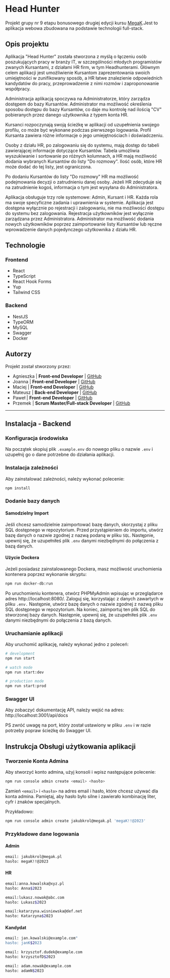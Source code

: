 # Head Hunter
Projekt grupy nr 9 etapu bonusowego drugiej edycji kursu [MegaK](https://www.megak.pl/).Jest to aplikacja webowa zbudowana na podstawie technologii full-stack.

## Opis projektu
Aplikacja "Head Hunter" została stworzona z myślą o łączeniu osób poszukujących pracy w branży IT, w szczególności młodych programistów zwanych Kursantami, z działami HR firm, w tym Headhunterami. Głównym celem aplikacji jest umożliwienie Kursantom zaprezentowania swoich umiejętności w zunifikowany sposób, a HR łatwe znalezienie odpowiednich kandydatów do pracy, przeprowadzenie z nimi rozmów i zaproponowanie współpracy.

Administracja aplikacją spoczywa na Administratorze, który zarządza dostępem do bazy Kursantów. Administrator ma możliwość określenia sposobu dostępu do bazy Kursantów, co daje mu kontrolę nad ilością "CV" pobieranych przez danego użytkownika z typem konta HR.

Kursanci rozpoczynają swoją ścieżkę w aplikacji od uzupełnienia swojego profilu, co może być wykonane podczas pierwszego logowania. Profil Kursanta zawiera różne informacje o jego umiejętnościach i doświadczeniu.

Osoby z działu HR, po zalogowaniu się do systemu, mają dostęp do tabeli zawierającej informacje dotyczące Kursantów. Tabela umożliwia wyszukiwanie i sortowanie po różnych kolumnach, a HR mają możliwość dodania wybranych Kursantów do listy "Do rozmowy". Ilość osób, które HR może dodać do tej listy, jest ograniczona.

Po dodaniu Kursantów do listy "Do rozmowy" HR ma możliwość podejmowania decyzji o zatrudnieniu danej osoby. Jeżeli HR zdecyduje się na zatrudnienie kogoś, informacja o tym jest wysyłana do Administratora.

Aplikacja obsługuje trzy role systemowe: Admin, Kursant i HR. Każda rola ma swoje specyficzne zadania i uprawnienia w systemie. Aplikacja jest dostępna wyłącznie po rejestracji i zalogowaniu, nie ma możliwości dostępu do systemu bez zalogowania. Rejestracja użytkowników jest wyłącznie zarządzana przez Administratora. Administrator ma możliwość dodania nowych użytkowników poprzez zaimportowanie listy Kursantów lub ręczne wprowadzenie danych pojedynczego użytkownika z działu HR.

## Technologie
### Frontend
- React
- TypeScript
- React Hook Forms
- Yup
- Tailwind CSS
### Backend
- NestJS
- TypeORM
- MySQL
- Swagger
- Docker

## Autorzy
Projekt został stworzony przez:

- Agnieszka | **Front-end Developer** | [GitHub](https://github.com/Annshka)
- Joanna | **Front-end Developer** | [GitHub](https://github.com/joannaFiolka)
- Maciej | **Front-end Developer** | [GitHub](https://github.com/MaJan433)
- Mateusz | **Back-end Developer** |  [GitHub](https://github.com/EckhartPL)
- Paweł | **Front-end Developer** | [GitHub](https://github.com/Muniox)
- Przemek | **Scrum Master/Full-stack Developer** | [GitHub](https://github.com/Przekol)

---
## Instalacja - Backend

### Konfiguracja środowiska
Na początek skopiuj plik `.example.env` do nowego pliku o nazwie `.env` i uzupełnij go o dane potrzebne do działania aplikacji.

### Instalacja zależności
Aby zainstalować zależności, należy wykonać polecenie:
```bash
npm install
```

### Dodanie bazy danych
#### Samodzielny Import
Jeśli chcesz samodzielnie zaimportować bazę danych, skorzystaj z pliku SQL dostępnego w repozytorium. Przed przystąpieniem do importu, utwórz bazę danych o nazwie zgodnej z nazwą podaną w pliku `SQL`. Następnie, upewnij się, że uzupełniłeś plik `.env` danymi niezbędnymi do połączenia z bazą danych.

#### Użycie Dockera
Jeżeli posiadasz zainstalowanego Dockera, masz możliwość uruchomienia kontenera poprzez wykonanie skryptu:
```bash
npm run docker-db:run
```
Po uruchomieniu kontenera, otwórz PHPMyAdmin wpisując w przeglądarce adres http://localhost:8080/. Zaloguj się, korzystając z danych zawartych w pliku `.env.` Następnie, utwórz bazę danych o nazwie zgodnej z nazwą pliku SQL dostępnego w repozytorium. Na koniec, zaimportuj ten plik SQL do stworzonej bazy danych. Następnie, upewnij się, że uzupełniłeś plik `.env` danymi niezbędnymi do połączenia z bazą danych.

### Uruchamianie aplikacji
Aby uruchomić aplikację, należy wykonać jedno z poleceń:
```bash 
# development
npm run start

# watch mode
npm run start:dev

# production mode
npm run start:prod

```

### Swagger UI
Aby zobaczyć dokumentację API, należy wejść na adres: http://localhost:3001/api/docs

PS zwróć uwagę na port, który został ustawiony w pliku `.env` i w razie potrzeby popraw ścieżkę do Swagger UI.

## Instrukcja Obsługi użytkowania aplikacji
### Tworzenie Konta Admina
Aby stworzyć konto admina, użyj konsoli i wpisz następujące polecenie:

```bash
npm run console admin create <email> <hasło>
```
Zamień `<email>` i `<hasło>` na adres email i hasło, które chcesz używać dla konta admina. Pamiętaj, aby hasło było silne i zawierało kombinację liter, cyfr i znaków specjalnych.

Przykładowo:
```bash
npm run console admin create jakubkrol@megak.pl 'megaK!!@2023'
```

### Przykładowe dane logowania
#### Admin
```bash
email: jakubkrol@megak.pl
hasło: megaK!!@2023
```
#### HR
```bash
email:anna.kowalska@xyz.pl
hasło: Anna$2023
``` 
```bash
email:lukasz.nowak@abc.com
hasło: Lukasz$2023
```
```bash
email:katarzyna.wisniewska@def.net
hasło: Katarzyna$2023
```
#### Kandydat
```bash
email: jan.kowalski@example.com"
hasło: janK$2023
```
```bash
email: krzysztof.dudek@example.com
hasło: krzysztofD$2023
```
```bash     
email: adam.nowak@example.com
hasło: adamN$2023
```
